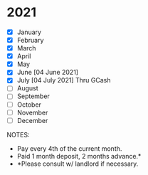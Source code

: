 # 2021
- [x] January
- [x] February
- [x] March
- [x] April
- [x] May
- [x] June [04 June 2021]
- [x] July [04 July 2021] Thru GCash
- [ ] August
- [ ] September
- [ ] October
- [ ] November
- [ ] December

NOTES:
- Pay every 4th of the current month.
- Paid 1 month deposit, 2 months advance.*
- *Please consult w/ landlord if necessary.
